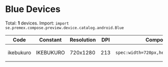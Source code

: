 # Blue Devices

Total: **1** devices. Import: `import se.premex.compose.preview.device.catalog.android.Blue`

| Code | Constant | Resolution | DPI | Compose Spec | Preview Usage |
|------|----------|------------|-----|-------------|---------------|
| ikebukuro | IKEBUKURO | 720x1280 | 213 | `spec:width=720px,height=1280px,dpi=213` | `@Preview(device = Blue.IKEBUKURO)` |

<!-- Generated automatically. Do not edit manually. -->
